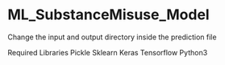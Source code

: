 # ML_SubstanceMisuse_Model

Change the input and output directory inside the prediction file

Required Libraries
Pickle
Sklearn
Keras
Tensorflow
Python3
